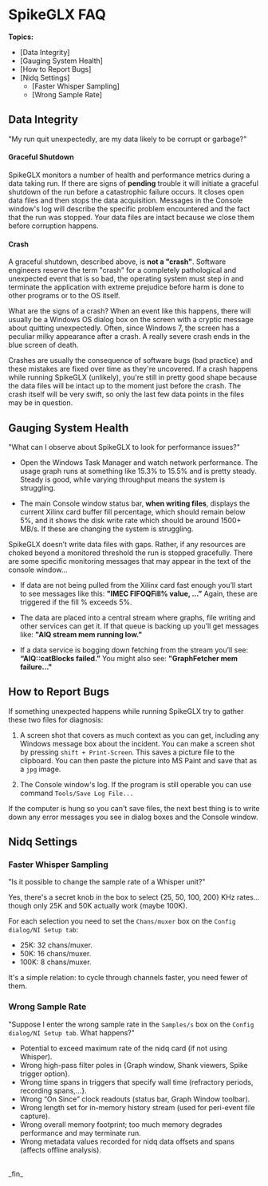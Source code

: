 # SpikeGLX FAQ

**Topics:**

* [Data Integrity]
* [Gauging System Health]
* [How to Report Bugs]
* [Nidq Settings]
    + [Faster Whisper Sampling]
    + [Wrong Sample Rate]

## Data Integrity

"My run quit unexpectedly, are my data likely to be corrupt or garbage?"

#### Graceful Shutdown

SpikeGLX monitors a number of health and performance metrics during a
data taking run. If there are signs of **pending** trouble it will
initiate a graceful shutdown of the run before a catastrophic failure
occurs. It closes open data files and then stops the data acquisition.
Messages in the Console window's log will describe the specific problem
encountered and the fact that the run was stopped. Your data files are
intact because we close them before corruption happens.

#### Crash

A graceful shutdown, described above, is **not a "crash"**. Software
engineers reserve the term "crash" for a completely pathological and
unexpected event that is so bad, the operating system must step in
and terminate the application with extreme prejudice before harm is
done to other programs or to the OS itself.

What are the signs of a crash? When an event like this happens, there
will usually be a Windows OS dialog box on the screen with a cryptic
message about quitting unexpectedly. Often, since Windows 7, the screen
has a peculiar milky appearance after a crash. A really severe crash ends
in the blue screen of death.

Crashes are usually the consequence of software bugs (bad practice) and
these mistakes are fixed over time as they're uncovered. If a crash happens
while running SpikeGLX (unlikely), you're still in pretty good shape
because the data files will be intact up to the moment just before the
crash. The crash itself will be very swift, so only the last few data
points in the files may be in question.

## Gauging System Health

"What can I observe about SpikeGLX to look for performance issues?"

- Open the Windows Task Manager and watch network performance. The
usage graph runs at something like 15.3% to 15.5% and is pretty steady.
Steady is good, while varying throughput means the system is struggling.

- The main Console window status bar, **when writing files**, displays the
current Xilinx card buffer fill percentage, which should remain below
5%, and it shows the disk write rate which should be around 1500+ MB/s.
If these are changing the system is struggling.

SpikeGLX doesn’t write data files with gaps. Rather, if any resources
are choked beyond a monitored threshold the run is stopped gracefully.
There are some specific monitoring messages that may appear in the text
of the console window…

- If data are not being pulled from the Xilinx card fast enough you’ll
start to see messages like this: **"IMEC FIFOQFill% value, …”** Again,
these are triggered if the fill % exceeds 5%.

- The data are placed into a central stream where graphs, file writing
and other services can get it. If that queue is backing up you’ll get
messages like: **"AIQ stream mem running low."**

- If a data service is bogging down fetching from the stream you’ll see:
**“AIQ::catBlocks failed.”** You might also see: **"GraphFetcher mem failure…"**

## How to Report Bugs

If something unexpected happens while running SpikeGLX try to gather these
two files for diagnosis:

1. A screen shot that covers as much context as you can get, including any
Windows message box about the incident. You can make a screen shot by
pressing `shift + Print-Screen`. This saves a picture file to the clipboard.
You can then paste the picture into MS Paint and save that as a `jpg` image.

2. The Console window's log. If the program is still operable you can use
command `Tools/Save Log File...`

If the computer is hung so you can't save files, the next best thing is
to write down any error messages you see in dialog boxes and the Console
window.

## Nidq Settings

### Faster Whisper Sampling

"Is it possible to change the sample rate of a Whisper unit?"

Yes, there's a secret knob in the box to select {25, 50, 100, 200} KHz rates...
though only 25K and 50K actually work (maybe 100K).

For each selection you need to set the `Chans/muxer` box on the `Config dialog/NI Setup tab`:

- 25K:  32 chans/muxer.
- 50K:  16 chans/muxer.
- 100K: 8  chans/muxer.

It's a simple relation: to cycle through channels faster, you need fewer of them.

### Wrong Sample Rate

"Suppose I enter the wrong sample rate in the `Samples/s` box on the
`Config dialog/NI Setup tab`. What happens?"

- Potential to exceed maximum rate of the nidq card (if not using Whisper).
- Wrong high-pass filter poles in {Graph window, Shank viewers, Spike trigger option}.
- Wrong time spans in triggers that specify wall time (refractory periods, recording spans,…}.
- Wrong “On Since” clock readouts (status bar, Graph Window toolbar).
- Wrong length set for in-memory history stream (used for peri-event file capture).
- Wrong overall memory footprint; too much memory degrades performance and may terminate run.
- Wrong metadata values recorded for nidq data offsets and spans (affects offline analysis).


<br>
_fin_



